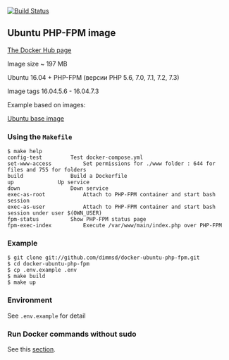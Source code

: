 [![Build Status](https://travis-ci.org/dimmsd/docker-ubuntu-php-fpm.svg?branch=master)](https://travis-ci.org/dimmsd/docker-ubuntu-php-fpm)

## Ubuntu PHP-FPM image

[The Docker Hub page](https://hub.docker.com/r/dimmsd/ubuntu-php-fpm)

Image size ~ 197 MB

Ubuntu 16.04 + PHP-FPM (версии PHP 5.6, 7.0, 7.1, 7.2, 7.3)

Image tags 16.04.5.6 - 16.04.7.3

Example based on images:

[Ubuntu base image](https://github.com/dimmsd/docker-ubuntu-base)

### Using the `Makefile`

```
$ make help
config-test			Test docker-compose.yml
set-www-access			Set permissions for ./www folder : 644 for files and 755 for folders
build				Build a Dockerfile
up				Up service
down				Down service
exec-as-root			Attach to PHP-FPM container and start bash session
exec-as-user			Attach to PHP-FPM container and start bash session under user $(OWN_USER)
fpm-status			Show PHP-FPM status page
fpm-exec-index			Execute /var/www/main/index.php over PHP-FPM
```

### Example

```
$ git clone git://github.com/dimmsd/docker-ubuntu-php-fpm.git
$ cd docker-ubuntu-php-fpm
$ cp .env.example .env
$ make build
$ make up
```

### Environment

See `.env.example` for detail

### Run Docker commands without sudo

See this [section](https://github.com/dimmsd/docker-ubuntu-base#run-docker-commands-without-sudo).